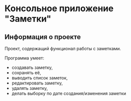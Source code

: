 # Консольное приложение "Заметки"
## Информация о проекте
Проект, содержащий функционал работы с заметками.

Программа умеет:
* создавать заметку, 
* сохранять её, 
* выводить список заметок, 
* редактировать заметку, 
* удалять заметку,
* делать выборку по дате создания/изменения заметки
